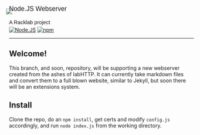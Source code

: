 <head>
<style>
@import url('https://fonts.googleapis.com/css?family=Fugaz+One');
</style>
</head>

<img style="margin-left: -8px;" src="https://github.com/racklab/racklab.github.io/blob/master/images/monorail/logo/transparent.png?raw=true">

<p style="font-family: 'Fugaz One', sans-serif; font-size: 1.1rem; margin-top: -25px;">Node.JS Webserver</p>
<p  style="font-family: 'Fugaz One', sans-serif; font-size: 0.9rem;">A Racklab project</p>

<p style="margin-top: -10px">
<a href="http://nodejs.org"><img src="https://img.shields.io/badge/Node.js-6.9.1-339933.svg" alt="Node.JS"></a>
<a href="http://npmjs.com"><img src="https://img.shields.io/badge/npm-3.10.8-C12127.svg" alt="npm"></a>
</p>

---

## Welcome! 

This branch, and soon, repository, will be supporting a new webserver created from the ashes of labHTTP. It can currently take markdown files and convert them to a full blown website, similar to Jekyll, but soon there will be an extensions system.

## Install

Clone the repo, do an `npm install`, get certs and modify `config.js` accordingly, and run `node index.js` from the working directory.